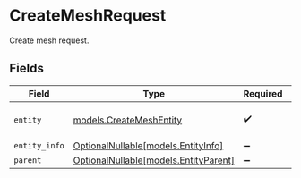# CreateMeshRequest

Create mesh request.


## Fields

| Field                                                              | Type                                                               | Required                                                           | Description                                                        |
| ------------------------------------------------------------------ | ------------------------------------------------------------------ | ------------------------------------------------------------------ | ------------------------------------------------------------------ |
| `entity`                                                           | [models.CreateMeshEntity](../models/createmeshentity.md)           | :heavy_check_mark:                                                 | Create mesh entity.                                                |
| `entity_info`                                                      | [OptionalNullable[models.EntityInfo]](../models/entityinfo.md)     | :heavy_minus_sign:                                                 | N/A                                                                |
| `parent`                                                           | [OptionalNullable[models.EntityParent]](../models/entityparent.md) | :heavy_minus_sign:                                                 | N/A                                                                |